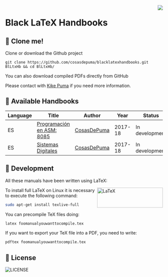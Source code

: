 <img src="https://cdn.rawgit.com/CosasDePuma/BlackLatexHandbooks/87325372/.img/handbook.png" align="right">

# Black LaTeX Handbooks
:notebook: Clone me!
----

Clone or download the Github project
```git
git clone https://github.com/cosasdepuma/blacklatexhandbooks.git BlLtxHb && cd BlLtxHb/
```

You can also download compiled PDFs directly from GitHub

Please contact with [Kike Puma](https://linkedin.com/in/kikepuma) if you need more information.

:notebook_with_decorative_cover: Available Handbooks
----

| Language | Title | Author | Year | Status |
| --- | --- | --- | --- | --- |
| ES | [Programación en ASM: 8085](https://github.com/CosasDePuma/BlackLatexHandbooks/tree/master/%5BES%5D%20Programacion%20en%20ASM:%208085) | [CosasDePuma](https://github.com/CosasDePuma/) | 2017-18 | In development |
| ES | [Sistemas Digitales](https://github.com/CosasDePuma/BlackLatexHandbooks/tree/master/%5BES%5D%20Sistemas%20Digitales) | [CosasDePuma](https://github.com/CosasDePuma/) | 2017-18 | In development |

:closed_book: Development
----

All these manuals have been written using LaTeX:

<img src="https://cdn.rawgit.com/CosasDePuma/BlackLatexHandbooks/291a2df0/.img/latex.png" alt="LaTeX" width="210" height="64" align="right">

To install full LaTeX on Linux it is necessary to execute the following command:

```sh
sudo apt-get install texlive-full
```

You can precompile TeX files doing:

```tex
latex foomanualyouwanttocompile.tex
```

If you want to export your TeX file into a PDF, you need to write:

```tex
pdftex foomanualyouwanttocompile.tex
```

:page_with_curl: License
----

![LICENSE](https://img.shields.io/github/license/CosasDePuma/BlackLatexHandbooks.svg?style=flat-square)
